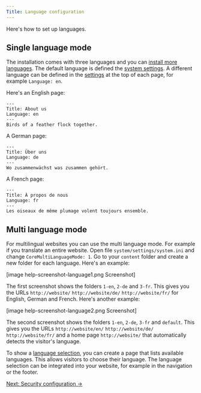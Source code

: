 ```yaml
---
Title: Language configuration
---
```

Here's how to set up languages.

## Single language mode

The installation comes with three languages and you can [install more languages](https://github.com/datenstrom/yellow-extensions/tree/master/languages). The default language is defined the [system settings](adjusting-system#system-settings). A different language can be defined in the [settings](markdown-cheat-sheet#settings) at the top of each page, for example `Language: en`.

Here's an English page:

```
---
Title: About us
Language: en
---
Birds of a feather flock together.
```

A German page:

```
---
Title: Über uns
Language: de
---
Wo zusammenwächst was zusammen gehört.
```

A French page:

```
---
Title: À propos de nous
Language: fr
---
Les oiseaux de même plumage volent toujours ensemble.
```

## Multi language mode

For multilingual websites you can use the multi language mode. For example if you translate an entire website. Open file `system/settings/system.ini` and change `CoreMultiLanguageMode: 1`. Go to your `content` folder and create a new folder for each language. Here's an example:

[image help-screenshot-language1.png Screenshot]

The first screenshot shows the folders `1-en`, `2-de` and `3-fr`. This gives you the URLs `http://website/` `http://website/de/` `http://website/fr/` for English, German and French. Here's another example:

[image help-screenshot-language2.png Screenshot]

The second screenshot shows the folders `1-en`, `2-de`, `3-fr` and `default`. This gives you the URLs `http://website/en/` `http://website/de/` `http://website/fr/` and a home page `http://website/` that automatically detects the visitor's language. 

To show a [language selection](/language/), you can create a page that lists available languages. This allows visitors to choose their language. The language selection can be integrated into your website, for example in the navigation or the footer.

[Next: Security configuration →](security-configuration)